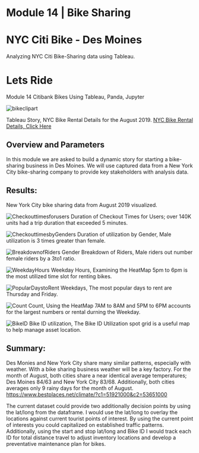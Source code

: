 # Module 14 | Bike Sharing
# NYC Citi Bike - Des Moines

Analyzing NYC Citi Bike-Sharing data using Tableau.

# Lets Ride

Module 14 Citibank Bikes
Using Tableau, Panda, Jupyter

![bikeclipart](https://github.com/JimmyJ-D/BikeSharing/blob/main/images/bikeclipart.png)

Tableau Story, NYC Bike Rental Details for the August 2019. [NYC Bike Rental Details, Click Here](https://public.tableau.com/profile/jimmy.jordan#!/vizhome/UpdatedChallengeModule14/NYCBikeDetails?publish=yes)

## Overview and Parameters

In this module we are asked to build a dynamic story for starting a bike-sharing business in Des Moines. We will use captured data from a New York City bike-sharing company to provide key stakeholders with analysis data.

## Results:
New York City bike sharing data from August 2019 visualized. 


![Checkouttimesforusers](https://github.com/JimmyJ-D/BikeSharing/blob/main/images/checkouttimesforusers.png)  Duration of Checkout Times for Users; over 140K units had a trip duration that exceeded 5 minutes. 

![CheckouttimesbyGenders](https://github.com/JimmyJ-D/BikeSharing/blob/main/images/CheckouttimesbyGenders.png) Duration of utilization by Gender, Male utilization is 3 times greater than female. 

![BreakdownofRiders](https://github.com/JimmyJ-D/BikeSharing/blob/main/images/BreakdownofRiders.png) Gender Breakdown of Riders, Male riders out number female riders by a 3to1 ratio. 

![WeekdayHours](https://github.com/JimmyJ-D/BikeSharing/blob/main/images/WeekdayHours.png) Weekday Hours, Examining the HeatMap 5pm to 6pm is the most utilized time slot for renting bikes. 

![PopularDaystoRent](https://github.com/JimmyJ-D/BikeSharing/blob/main/images/PopularDaystoRent.png) Weekdays, The most popular days to rent are Thursday and Friday. 

![Count](https://github.com/JimmyJ-D/BikeSharing/blob/main/images/Count.png) Count, Using the HeatMap 7AM to 8AM and 5PM to 6PM accounts for the largest numbers or rental durning the Weekday.

![BikeID](https://github.com/JimmyJ-D/BikeSharing/blob/main/images/BikeID.png) Bike ID utilization, The Bike ID Utilization spot grid is a useful map to help manage asset location. 


## Summary:
Des Monies and New York City share many similar patterns, especially with weather. With a bike sharing business weather will be a key factory. For the month of August, both cities share a near identical average temperatures; Des Moines 84/63 and New York City 83/68. Additionally, both cities averages only 9 rainy days for the month of August. https://www.bestplaces.net/climate/?c1=51921000&c2=53651000

The current dataset could provide two additionally decision points by using the lat/long from the dataframe.  I would use the lat/long to overlay the locations against current tourist points of interest. By using the current point of interests you could capitalized on established traffic patterns.  Additionally, using the start and stop lat/long and Bike ID I would track each ID for total distance travel to adjust inventory locations and develop a preventative maintenance plan for bikes.
